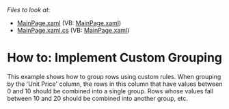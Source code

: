 <!-- default file list -->
*Files to look at*:

* [MainPage.xaml](./CS/HowToCustomGrouping/MainPage.xaml) (VB: [MainPage.xaml](./VB/HowToCustomGrouping/MainPage.xaml))
* [MainPage.xaml.cs](./CS/HowToCustomGrouping/MainPage.xaml.cs) (VB: [MainPage.xaml](./VB/HowToCustomGrouping/MainPage.xaml))
<!-- default file list end -->
# How to: Implement Custom Grouping


<p>This example shows how to group rows using custom rules. When grouping by the 'Unit Price' column, the rows in this column that have values between 0 and 10 should be combined into a single group. Rows whose values fall between 10 and 20 should be combined into another group, etc.</p>

<br/>


